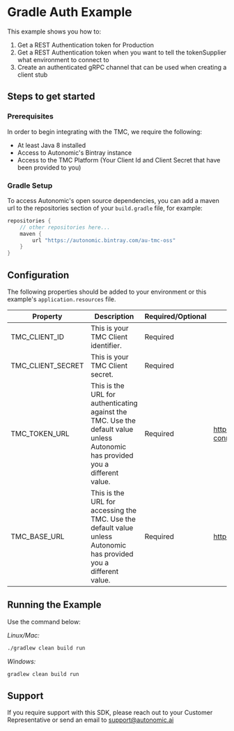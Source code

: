 # Gradle Auth Example

This example shows you how to:
 1. Get a REST Authentication token for Production 
 2. Get a REST Authentication token when you want to tell the tokenSupplier what environment to connect to 
 3. Create an authenticated gRPC channel that can be used when creating a client stub 

## Steps to get started

### Prerequisites

In order to begin integrating with the TMC, we require the following:

- At least Java 8 installed
- Access to Autonomic's Bintray instance
- Access to the TMC Platform (Your Client Id and Client Secret that have been provided to you)

### Gradle Setup

To access Autonomic's open source dependencies, you can add a maven url to the repositories section of your `build.gradle` file, for example:

```groovy
repositories {
    // other repositories here...
    maven {
        url "https://autonomic.bintray.com/au-tmc-oss"
    }
}
```

## Configuration

The following properties should be added to your environment or this example's `application.resources` file.

|Property|Description|Required/Optional|Default Value|
|------|------|-----------------------|-----------|
|TMC_CLIENT_ID|This is your TMC Client identifier.|Required| |
|TMC_CLIENT_SECRET|This is your TMC Client secret.|Required| |
|TMC_TOKEN_URL|This is the URL for authenticating against the TMC. Use the default value unless Autonomic has provided you a different value.|Required|<https://accounts.autonomic.ai/auth/realms/iam/protocol/openid-connect/token>|
|TMC_BASE_URL|This is the URL for accessing the TMC. Use the default value unless Autonomic has provided you a different value.|Required|<https://api.autonomic.ai/>|

## Running the Example

Use the command below:

*Linux/Mac:*
```bash
./gradlew clean build run
```

*Windows:*
```cmd
gradlew clean build run
```
## Support

If you require support with this SDK, please reach out to your Customer Representative or send an email to support@autonomic.ai
